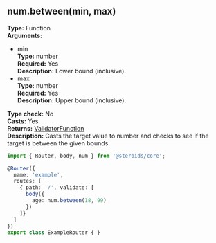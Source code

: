 ## num.between(min, max)

**Type:** Function  
**Arguments:**
  - min  
    **Type:** number  
    **Required:** Yes  
    **Description:** Lower bound (inclusive).
  - max  
    **Type:** number  
    **Required:** Yes  
    **Description:** Upper bound (inclusive).

**Type check:** No  
**Casts:** Yes  
**Returns:** [ValidatorFunction](../router-decorator/routedefinition/validationrule/validatorfunction)  
**Description:** Casts the target value to number and checks to see if the target is between the given bounds.

```ts
import { Router, body, num } from '@steroids/core';

@Router({
  name: 'example',
  routes: [
    { path: '/', validate: [
      body({
        age: num.between(18, 99)
      })
    ]}
  ]
})
export class ExampleRouter { }
```
